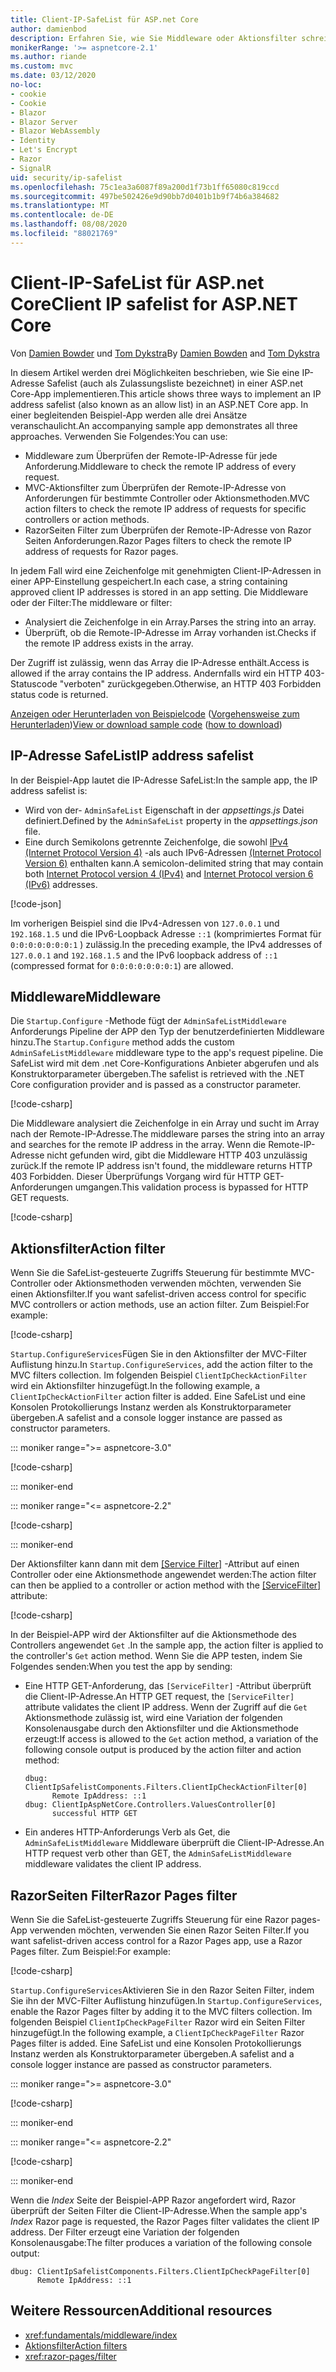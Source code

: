 ```yaml
---
title: Client-IP-SafeList für ASP.net Core
author: damienbod
description: Erfahren Sie, wie Sie Middleware oder Aktionsfilter schreiben, um Remote-IP-Adressen anhand einer Liste genehmigter IP-Adressen zu überprüfen.
monikerRange: '>= aspnetcore-2.1'
ms.author: riande
ms.custom: mvc
ms.date: 03/12/2020
no-loc:
- cookie
- Cookie
- Blazor
- Blazor Server
- Blazor WebAssembly
- Identity
- Let's Encrypt
- Razor
- SignalR
uid: security/ip-safelist
ms.openlocfilehash: 75c1ea3a6087f89a200d1f73b1ff65080c819ccd
ms.sourcegitcommit: 497be502426e9d90bb7d0401b1b9f74b6a384682
ms.translationtype: MT
ms.contentlocale: de-DE
ms.lasthandoff: 08/08/2020
ms.locfileid: "88021769"
---
```

# <a name="client-ip-safelist-for-aspnet-core"></a><span data-ttu-id="4617e-103">Client-IP-SafeList für ASP.net Core</span><span class="sxs-lookup"><span data-stu-id="4617e-103">Client IP safelist for ASP.NET Core</span></span>

<span data-ttu-id="4617e-104">Von [Damien Bowder](https://twitter.com/damien_bod) und [Tom Dykstra](https://github.com/tdykstra)</span><span class="sxs-lookup"><span data-stu-id="4617e-104">By [Damien Bowden](https://twitter.com/damien_bod) and [Tom Dykstra](https://github.com/tdykstra)</span></span>
 
<span data-ttu-id="4617e-105">In diesem Artikel werden drei Möglichkeiten beschrieben, wie Sie eine IP-Adresse Safelist (auch als Zulassungsliste bezeichnet) in einer ASP.net Core-App implementieren.</span><span class="sxs-lookup"><span data-stu-id="4617e-105">This article shows three ways to implement an IP address safelist (also known as an allow list) in an ASP.NET Core app.</span></span> <span data-ttu-id="4617e-106">In einer begleitenden Beispiel-App werden alle drei Ansätze veranschaulicht.</span><span class="sxs-lookup"><span data-stu-id="4617e-106">An accompanying sample app demonstrates all three approaches.</span></span> <span data-ttu-id="4617e-107">Verwenden Sie Folgendes:</span><span class="sxs-lookup"><span data-stu-id="4617e-107">You can use:</span></span>

* <span data-ttu-id="4617e-108">Middleware zum Überprüfen der Remote-IP-Adresse für jede Anforderung.</span><span class="sxs-lookup"><span data-stu-id="4617e-108">Middleware to check the remote IP address of every request.</span></span>
* <span data-ttu-id="4617e-109">MVC-Aktionsfilter zum Überprüfen der Remote-IP-Adresse von Anforderungen für bestimmte Controller oder Aktionsmethoden.</span><span class="sxs-lookup"><span data-stu-id="4617e-109">MVC action filters to check the remote IP address of requests for specific controllers or action methods.</span></span>
* <span data-ttu-id="4617e-110">RazorSeiten Filter zum Überprüfen der Remote-IP-Adresse von Razor Seiten Anforderungen.</span><span class="sxs-lookup"><span data-stu-id="4617e-110">Razor Pages filters to check the remote IP address of requests for Razor pages.</span></span>

<span data-ttu-id="4617e-111">In jedem Fall wird eine Zeichenfolge mit genehmigten Client-IP-Adressen in einer APP-Einstellung gespeichert.</span><span class="sxs-lookup"><span data-stu-id="4617e-111">In each case, a string containing approved client IP addresses is stored in an app setting.</span></span> <span data-ttu-id="4617e-112">Die Middleware oder der Filter:</span><span class="sxs-lookup"><span data-stu-id="4617e-112">The middleware or filter:</span></span>

* <span data-ttu-id="4617e-113">Analysiert die Zeichenfolge in ein Array.</span><span class="sxs-lookup"><span data-stu-id="4617e-113">Parses the string into an array.</span></span> 
* <span data-ttu-id="4617e-114">Überprüft, ob die Remote-IP-Adresse im Array vorhanden ist.</span><span class="sxs-lookup"><span data-stu-id="4617e-114">Checks if the remote IP address exists in the array.</span></span>

<span data-ttu-id="4617e-115">Der Zugriff ist zulässig, wenn das Array die IP-Adresse enthält.</span><span class="sxs-lookup"><span data-stu-id="4617e-115">Access is allowed if the array contains the IP address.</span></span> <span data-ttu-id="4617e-116">Andernfalls wird ein HTTP 403-Statuscode "verboten" zurückgegeben.</span><span class="sxs-lookup"><span data-stu-id="4617e-116">Otherwise, an HTTP 403 Forbidden status code is returned.</span></span>

<span data-ttu-id="4617e-117">[Anzeigen oder Herunterladen von Beispielcode](https://github.com/dotnet/AspNetCore.Docs/tree/master/aspnetcore/security/ip-safelist/samples) ([Vorgehensweise zum Herunterladen](xref:index#how-to-download-a-sample))</span><span class="sxs-lookup"><span data-stu-id="4617e-117">[View or download sample code](https://github.com/dotnet/AspNetCore.Docs/tree/master/aspnetcore/security/ip-safelist/samples) ([how to download](xref:index#how-to-download-a-sample))</span></span>

## <a name="ip-address-safelist"></a><span data-ttu-id="4617e-118">IP-Adresse SafeList</span><span class="sxs-lookup"><span data-stu-id="4617e-118">IP address safelist</span></span>

<span data-ttu-id="4617e-119">In der Beispiel-App lautet die IP-Adresse SafeList:</span><span class="sxs-lookup"><span data-stu-id="4617e-119">In the sample app, the IP address safelist is:</span></span>

* <span data-ttu-id="4617e-120">Wird von der- `AdminSafeList` Eigenschaft in der *appsettings.js* Datei definiert.</span><span class="sxs-lookup"><span data-stu-id="4617e-120">Defined by the `AdminSafeList` property in the *appsettings.json* file.</span></span>
* <span data-ttu-id="4617e-121">Eine durch Semikolons getrennte Zeichenfolge, die sowohl [IPv4 (Internet Protocol Version 4)](https://wikipedia.org/wiki/IPv4) -als auch IPv6-Adressen [(Internet Protocol Version 6)](https://wikipedia.org/wiki/IPv6) enthalten kann.</span><span class="sxs-lookup"><span data-stu-id="4617e-121">A semicolon-delimited string that may contain both [Internet Protocol version 4 (IPv4)](https://wikipedia.org/wiki/IPv4) and [Internet Protocol version 6 (IPv6)](https://wikipedia.org/wiki/IPv6) addresses.</span></span>

[!code-json[](ip-safelist/samples/3.x/ClientIpAspNetCore/appsettings.json?range=1-3&highlight=2)]

<span data-ttu-id="4617e-122">Im vorherigen Beispiel sind die IPv4-Adressen von `127.0.0.1` und `192.168.1.5` und die IPv6-Loopback Adresse `::1` (komprimiertes Format für `0:0:0:0:0:0:0:1` ) zulässig.</span><span class="sxs-lookup"><span data-stu-id="4617e-122">In the preceding example, the IPv4 addresses of `127.0.0.1` and `192.168.1.5` and the IPv6 loopback address of `::1` (compressed format for `0:0:0:0:0:0:0:1`) are allowed.</span></span>

## <a name="middleware"></a><span data-ttu-id="4617e-123">Middleware</span><span class="sxs-lookup"><span data-stu-id="4617e-123">Middleware</span></span>

<span data-ttu-id="4617e-124">Die `Startup.Configure` -Methode fügt der `AdminSafeListMiddleware` Anforderungs Pipeline der APP den Typ der benutzerdefinierten Middleware hinzu.</span><span class="sxs-lookup"><span data-stu-id="4617e-124">The `Startup.Configure` method adds the custom `AdminSafeListMiddleware` middleware type to the app's request pipeline.</span></span> <span data-ttu-id="4617e-125">Die SafeList wird mit dem .net Core-Konfigurations Anbieter abgerufen und als Konstruktorparameter übergeben.</span><span class="sxs-lookup"><span data-stu-id="4617e-125">The safelist is retrieved with the .NET Core configuration provider and is passed as a constructor parameter.</span></span>

[!code-csharp[](ip-safelist/samples/3.x/ClientIpAspNetCore/Startup.cs?name=snippet_ConfigureAddMiddleware)]

<span data-ttu-id="4617e-126">Die Middleware analysiert die Zeichenfolge in ein Array und sucht im Array nach der Remote-IP-Adresse.</span><span class="sxs-lookup"><span data-stu-id="4617e-126">The middleware parses the string into an array and searches for the remote IP address in the array.</span></span> <span data-ttu-id="4617e-127">Wenn die Remote-IP-Adresse nicht gefunden wird, gibt die Middleware HTTP 403 unzulässig zurück.</span><span class="sxs-lookup"><span data-stu-id="4617e-127">If the remote IP address isn't found, the middleware returns HTTP 403 Forbidden.</span></span> <span data-ttu-id="4617e-128">Dieser Überprüfungs Vorgang wird für HTTP GET-Anforderungen umgangen.</span><span class="sxs-lookup"><span data-stu-id="4617e-128">This validation process is bypassed for HTTP GET requests.</span></span>

[!code-csharp[](ip-safelist/samples/Shared/ClientIpSafelistComponents/Middlewares/AdminSafeListMiddleware.cs?name=snippet_ClassOnly)]

## <a name="action-filter"></a><span data-ttu-id="4617e-129">Aktionsfilter</span><span class="sxs-lookup"><span data-stu-id="4617e-129">Action filter</span></span>

<span data-ttu-id="4617e-130">Wenn Sie die SafeList-gesteuerte Zugriffs Steuerung für bestimmte MVC-Controller oder Aktionsmethoden verwenden möchten, verwenden Sie einen Aktionsfilter.</span><span class="sxs-lookup"><span data-stu-id="4617e-130">If you want safelist-driven access control for specific MVC controllers or action methods, use an action filter.</span></span> <span data-ttu-id="4617e-131">Zum Beispiel:</span><span class="sxs-lookup"><span data-stu-id="4617e-131">For example:</span></span>

[!code-csharp[](ip-safelist/samples/Shared/ClientIpSafelistComponents/Filters/ClientIpCheckActionFilter.cs?name=snippet_ClassOnly)]

<span data-ttu-id="4617e-132">`Startup.ConfigureServices`Fügen Sie in den Aktionsfilter der MVC-Filter Auflistung hinzu.</span><span class="sxs-lookup"><span data-stu-id="4617e-132">In `Startup.ConfigureServices`, add the action filter to the MVC filters collection.</span></span> <span data-ttu-id="4617e-133">Im folgenden Beispiel `ClientIpCheckActionFilter` wird ein Aktionsfilter hinzugefügt.</span><span class="sxs-lookup"><span data-stu-id="4617e-133">In the following example, a `ClientIpCheckActionFilter` action filter is added.</span></span> <span data-ttu-id="4617e-134">Eine SafeList und eine Konsolen Protokollierungs Instanz werden als Konstruktorparameter übergeben.</span><span class="sxs-lookup"><span data-stu-id="4617e-134">A safelist and a console logger instance are passed as constructor parameters.</span></span>

::: moniker range=">= aspnetcore-3.0"

[!code-csharp[](ip-safelist/samples/3.x/ClientIpAspNetCore/Startup.cs?name=snippet_ConfigureServicesActionFilter)]

::: moniker-end

::: moniker range="<= aspnetcore-2.2"

[!code-csharp[](ip-safelist/samples/2.x/ClientIpAspNetCore/Startup.cs?name=snippet_ConfigureServicesActionFilter)]

::: moniker-end

<span data-ttu-id="4617e-135">Der Aktionsfilter kann dann mit dem [[Service Filter]](xref:Microsoft.AspNetCore.Mvc.ServiceFilterAttribute) -Attribut auf einen Controller oder eine Aktionsmethode angewendet werden:</span><span class="sxs-lookup"><span data-stu-id="4617e-135">The action filter can then be applied to a controller or action method with the [[ServiceFilter]](xref:Microsoft.AspNetCore.Mvc.ServiceFilterAttribute) attribute:</span></span>

[!code-csharp[](ip-safelist/samples/3.x/ClientIpAspNetCore/Controllers/ValuesController.cs?name=snippet_ActionFilter&highlight=1)]

<span data-ttu-id="4617e-136">In der Beispiel-APP wird der Aktionsfilter auf die Aktionsmethode des Controllers angewendet `Get` .</span><span class="sxs-lookup"><span data-stu-id="4617e-136">In the sample app, the action filter is applied to the controller's `Get` action method.</span></span> <span data-ttu-id="4617e-137">Wenn Sie die APP testen, indem Sie Folgendes senden:</span><span class="sxs-lookup"><span data-stu-id="4617e-137">When you test the app by sending:</span></span>

* <span data-ttu-id="4617e-138">Eine HTTP GET-Anforderung, das `[ServiceFilter]` -Attribut überprüft die Client-IP-Adresse.</span><span class="sxs-lookup"><span data-stu-id="4617e-138">An HTTP GET request, the `[ServiceFilter]` attribute validates the client IP address.</span></span> <span data-ttu-id="4617e-139">Wenn der Zugriff auf die `Get` Aktionsmethode zulässig ist, wird eine Variation der folgenden Konsolenausgabe durch den Aktionsfilter und die Aktionsmethode erzeugt:</span><span class="sxs-lookup"><span data-stu-id="4617e-139">If access is allowed to the `Get` action method, a variation of the following console output is produced by the action filter and action method:</span></span>

    ```
    dbug: ClientIpSafelistComponents.Filters.ClientIpCheckActionFilter[0]
          Remote IpAddress: ::1
    dbug: ClientIpAspNetCore.Controllers.ValuesController[0]
          successful HTTP GET    
    ```

* <span data-ttu-id="4617e-140">Ein anderes HTTP-Anforderungs Verb als Get, die `AdminSafeListMiddleware` Middleware überprüft die Client-IP-Adresse.</span><span class="sxs-lookup"><span data-stu-id="4617e-140">An HTTP request verb other than GET, the `AdminSafeListMiddleware` middleware validates the client IP address.</span></span>

## <a name="no-locrazor-pages-filter"></a><span data-ttu-id="4617e-141">RazorSeiten Filter</span><span class="sxs-lookup"><span data-stu-id="4617e-141">Razor Pages filter</span></span>

<span data-ttu-id="4617e-142">Wenn Sie die SafeList-gesteuerte Zugriffs Steuerung für eine Razor pages-App verwenden möchten, verwenden Sie einen Razor Seiten Filter.</span><span class="sxs-lookup"><span data-stu-id="4617e-142">If you want safelist-driven access control for a Razor Pages app, use a Razor Pages filter.</span></span> <span data-ttu-id="4617e-143">Zum Beispiel:</span><span class="sxs-lookup"><span data-stu-id="4617e-143">For example:</span></span>

[!code-csharp[](ip-safelist/samples/Shared/ClientIpSafelistComponents/Filters/ClientIpCheckPageFilter.cs?name=snippet_ClassOnly)]

<span data-ttu-id="4617e-144">`Startup.ConfigureServices`Aktivieren Sie in den Razor Seiten Filter, indem Sie ihn der MVC-Filter Auflistung hinzufügen.</span><span class="sxs-lookup"><span data-stu-id="4617e-144">In `Startup.ConfigureServices`, enable the Razor Pages filter by adding it to the MVC filters collection.</span></span> <span data-ttu-id="4617e-145">Im folgenden Beispiel `ClientIpCheckPageFilter` Razor wird ein Seiten Filter hinzugefügt.</span><span class="sxs-lookup"><span data-stu-id="4617e-145">In the following example, a `ClientIpCheckPageFilter` Razor Pages filter is added.</span></span> <span data-ttu-id="4617e-146">Eine SafeList und eine Konsolen Protokollierungs Instanz werden als Konstruktorparameter übergeben.</span><span class="sxs-lookup"><span data-stu-id="4617e-146">A safelist and a console logger instance are passed as constructor parameters.</span></span>

::: moniker range=">= aspnetcore-3.0"

[!code-csharp[](ip-safelist/samples/3.x/ClientIpAspNetCore/Startup.cs?name=snippet_ConfigureServicesPageFilter)]

::: moniker-end

::: moniker range="<= aspnetcore-2.2"

[!code-csharp[](ip-safelist/samples/2.x/ClientIpAspNetCore/Startup.cs?name=snippet_ConfigureServicesPageFilter)]

::: moniker-end

<span data-ttu-id="4617e-147">Wenn die *Index* Seite der Beispiel-APP Razor angefordert wird, Razor überprüft der Seiten Filter die Client-IP-Adresse.</span><span class="sxs-lookup"><span data-stu-id="4617e-147">When the sample app's *Index* Razor page is requested, the Razor Pages filter validates the client IP address.</span></span> <span data-ttu-id="4617e-148">Der Filter erzeugt eine Variation der folgenden Konsolenausgabe:</span><span class="sxs-lookup"><span data-stu-id="4617e-148">The filter produces a variation of the following console output:</span></span>

```
dbug: ClientIpSafelistComponents.Filters.ClientIpCheckPageFilter[0]
      Remote IpAddress: ::1
```

## <a name="additional-resources"></a><span data-ttu-id="4617e-149">Weitere Ressourcen</span><span class="sxs-lookup"><span data-stu-id="4617e-149">Additional resources</span></span>

* <xref:fundamentals/middleware/index>
* [<span data-ttu-id="4617e-150">Aktionsfilter</span><span class="sxs-lookup"><span data-stu-id="4617e-150">Action filters</span></span>](xref:mvc/controllers/filters#action-filters)
* <xref:razor-pages/filter>
